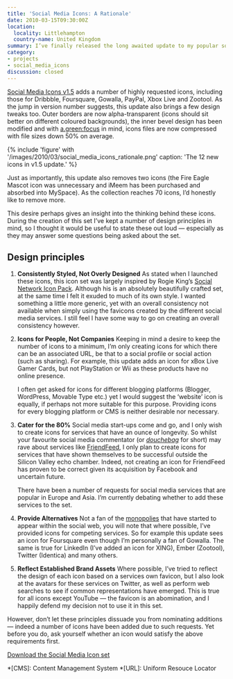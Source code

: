 ```yaml
---
title: 'Social Media Icons: A Rationale'
date: 2010-03-15T09:30:00Z
location:
  locality: Littlehampton
  country-name: United Kingdom
summary: I’ve finally released the long awaited update to my popular social media icon set adding 12 new icons and a few design tweaks for good measure.
category:
- projects
- social_media_icons
discussion: closed
---
```

[Social Media Icons v1.5][1] adds a number of highly requested icons, including those for Dribbble, Foursquare, Gowalla, PayPal, Xbox Live and Zootool. As the jump in version number suggests, this update also brings a few design tweaks too. Outer borders are now alpha-transparent (icons should sit better on different coloured backgrounds), the inner bevel design has been modified and with [a.green:focus][2] in mind, icons files are now compressed with file sizes down 50% on average.

{% include 'figure' with '/images/2010/03/social_media_icons_rationale.png'
  caption: 'The 12 new icons in v1.5 update.'
%}

Just as importantly, this update also removes two icons (the Fire Eagle Mascot icon was unnecessary and iMeem has been purchased and absorbed into MySpace). As the collection reaches 70 icons, I’d honestly like to remove more.

This desire perhaps gives an insight into the thinking behind these icons. During the creation of this set I’ve kept a number of design principles in mind, so I thought it would be useful to state these out loud — especially as they may answer some questions being asked about the set.

## Design principles

1. **Consistently Styled, Not Overly Designed**
   As stated when I launched these icons, this icon set was largely inspired by Rogie King’s [Social Network Icon Pack][3]. Although his is an absolutely beautifully crafted set, at the same time I felt it exuded to much of its own style. I wanted something a little more generic, yet with an overall consistency not available when simply using the favicons created by the different social media services. I still feel I have some way to go on creating an overall consistency however.

2. **Icons for People, Not Companies**
   Keeping in mind a desire to keep the number of icons to a minimum, I’m only creating icons for which there can be an associated URL, be that to a social profile or social action (such as sharing). For example, this update adds an icon for xBox Live Gamer Cards, but not PlayStation or Wii as these products have no online presence.

   I often get asked for icons for different blogging platforms (Blogger, WordPress, Movable Type etc.) yet I would suggest the ‘website’ icon is equally, if perhaps not more suitable for this purpose. Providing icons for every blogging platform or CMS is neither desirable nor necessary.

3. **Cater for the 80%**
   Social media start-ups come and go, and I only wish to create icons for services that have an ounce of longevity. So whilst your favourite social media commentator (or *[douchebag][4]* for short) may rave about services like [FriendFeed][5], I only plan to create icons for services that have shown themselves to be successful outside the Silicon Valley echo chamber. Indeed, not creating an icon for FriendFeed has proven to be correct given its acquisition by Facebook and uncertain future.

   There have been a number of requests for social media services that are popular in Europe and Asia. I’m currently debating whether to add these services to the set.

4. **Provide Alternatives**
   Not a fan of the [monopolies][6] that have started to appear within the social web, you will note that where possible, I’ve provided icons for competing services. So for example this update sees an icon for Foursquare even though I’m personally a fan of Gowalla. The same is true for LinkedIn (I’ve added an icon for XING), Ember (Zootool), Twitter (Identica) and many others.

5. **Reflect Established Brand Assets**
   Where possible, I’ve tried to reflect the design of each icon based on a services own favicon, but I also look at the avatars for these services on Twitter, as well as perform web searches to see if common representations have emerged. This is true for all icons except YouTube — the favicon is an abomination, and I happily defend my decision not to use it in this set.

However, don’t let these principles dissuade you from nominating additions — indeed a number of icons have been added due to such requests. Yet before you do, ask yourself whether an icon would satisfy the above requirements first.

[Download the Social Media Icon set][7]

[1]: /2009/06/social_media_icons
[2]: http://agreenfocus.paulrobertlloyd.com
[3]: http://www.komodomedia.com/blog/2009/06/social-network-icon-pack/
[4]: http://ismikearringtonadick.com/
[5]: http://friendfeed.com/
[6]: https://www.facebook.com/
[7]: /2009/06/social_media_icons

*[CMS]: Content Management System
*[URL]: Uniform Resouce Locator
